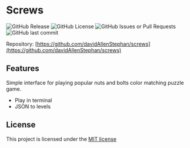 # Screws

![GitHub Release](https://img.shields.io/github/v/release/davidAllenStephan/screws)
![GitHub License](https://img.shields.io/github/license/davidAllenStephan/screws)
![GitHub Issues or Pull Requests](https://img.shields.io/github/issues/davidAllenStephan/screws)
![GitHub last commit](https://img.shields.io/github/last-commit/davidAllenStephan/screws)


Repository: [https://github.com/davidAllenStephan/screws](https://github.com/davidAllenStephan/screws)

## Features
Simple interface for playing popular nuts and bolts color matching puzzle game.
* Play in terminal
* JSON to levels

## License
This project is licensed under the [MIT license](http://opensource.org/licenses/mit-license.php)